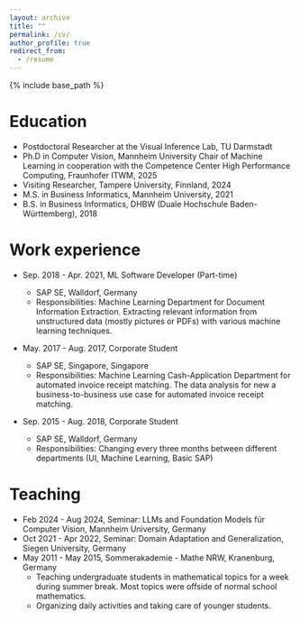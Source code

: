 ```yaml
---
layout: archive
title: ""
permalink: /cv/
author_profile: true
redirect_from:
  - /resume
---
```


{% include base_path %}

Education
======


* Postdoctoral Researcher at the Visual Inference Lab, TU Darmstadt 
* Ph.D in Computer Vision, Mannheim University Chair of Machine Learning in cooperation with the Competence Center High Performance Computing, Fraunhofer ITWM, 2025 
* Visiting Researcher, Tampere University, Finnland, 2024
* M.S. in Business Informatics, Mannheim University, 2021
* B.S. in Business Informatics, DHBW (Duale Hochschule Baden-Württemberg), 2018

Work experience
======
* Sep. 2018 - Apr. 2021, ML Software Developer (Part-time)
  * SAP SE, Walldorf, Germany
  * Responsibilities: Machine Learning Department for Document Information Extraction. Extracting relevant information from unstructured data (mostly pictures or PDFs) with various machine learning techniques.

* May. 2017 - Aug. 2017, Corporate Student
  * SAP SE, Singapore, Singapore
  * Responsibilities: Machine Learning Cash-Application Department for automated invoice receipt matching. The data analysis for new a business-to-business use case for automated invoice receipt matching.

* Sep. 2015 - Aug. 2018, Corporate Student
  * SAP SE, Walldorf, Germany
  * Responsibilities: Changing every three months between different departments (UI, Machine Learning, Basic SAP)


Teaching
======
* Feb 2024 - Aug 2024, Seminar: LLMs and Foundation Models für Computer Vision, Mannheim University, Germany
* Oct 2021 - Apr 2022, Seminar: Domain Adaptation and Generalization, Siegen University, Germany
* May 2011 - May 2015, Sommerakademie - Mathe NRW, Kranenburg, Germany
   * Teaching undergraduate students in mathematical topics for a week during summer break. Most topics were offside of normal school mathematics.
   * Organizing daily activities and taking care of younger students.
  
<!-- Skills
======
* Skill 1
* Skill 2
  * Sub-skill 2.1
  * Sub-skill 2.2
  * Sub-skill 2.3
* Skill 3

Publications
======
  <ul>{% for post in site.publications %}
    {% include archive-single-cv.html %}
  {% endfor %}</ul>
  
Talks
======
  <ul>{% for post in site.talks %}
    {% include archive-single-talk-cv.html %}
  {% endfor %}</ul>
  
Teaching
======
  <ul>{% for post in site.teaching %}
    {% include archive-single-cv.html %}
  {% endfor %}</ul>
  
Service and leadership
======
* Currently signed in to 43 different slack teams -->
